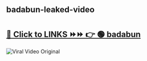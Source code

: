 
 ## badabun-leaked-video 

# <h2><a href="https://clipsfans.com/badabun&ref=git">🔗 Click to LINKS ⏩⏩ 👉 🟢 badabun </a></h2>

<a href="https://clipsfans.com/badabun&ref=git" rel="nofollow" data-target="animated-image.originalLink"><img src="https://i.ibb.co.com/xMMVF88/686577567.gif" alt="Viral Video Original" style="max-width: 100%; display: inline-block;" data-target="animated-image.originalImage"></a>
